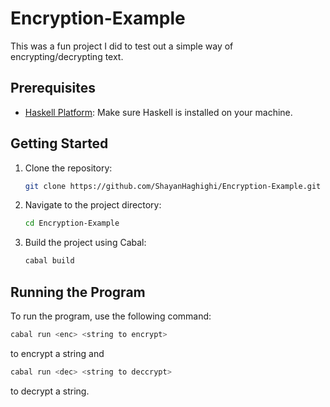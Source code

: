 # Encryption-Example

This was a fun project I did to test out a simple way of encrypting/decrypting text.

## Prerequisites

- [Haskell Platform](https://www.haskell.org/platform/): Make sure Haskell is installed on your machine.

## Getting Started

1. Clone the repository:

    ```bash
    git clone https://github.com/ShayanHaghighi/Encryption-Example.git
    ```

2. Navigate to the project directory:

    ```bash
    cd Encryption-Example
    ```

3. Build the project using Cabal:

    ```bash
    cabal build
    ```

## Running the Program

To run the program, use the following command:

```bash
cabal run <enc> <string to encrypt>
```
to encrypt a string and

```bash
cabal run <dec> <string to deccrypt>
```
to decrypt a string.
